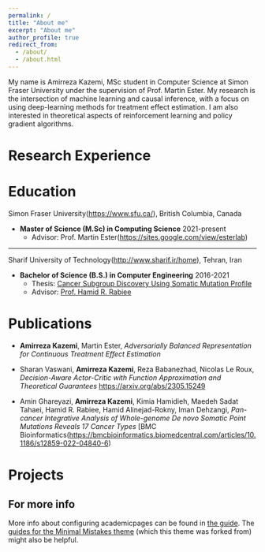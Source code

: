 ```yaml
---
permalink: /
title: "About me"
excerpt: "About me"
author_profile: true
redirect_from: 
  - /about/
  - /about.html
---
```


My name is Amirreza Kazemi, MSc student in Computer Science at Simon Fraser University under the supervision of Prof. Martin Ester. My research is the intersection of machine learning and causal inference, with a focus on using deep-learning methods for treatment effect estimation. I am also interested in theoretical aspects of reinforcement learning and policy gradient algorithms. 

Research Experience
======


Education
======
Simon Fraser University(https://www.sfu.ca/), British Columbia, Canada
- **Master of Science (M.Sc) in Computing Science** 2021-present
  - Advisor: Prof. Martin Ester(https://sites.google.com/view/esterlab)
------

Sharif University of Technology(http://www.sharif.ir/home), Tehran, Iran
- **Bachelor of Science (B.S.) in Computer Engineering** 2016-2021
  - Thesis: [Cancer Subgroup Discovery Using Somatic Mutation Profile](https://pubmed.ncbi.nlm.nih.gov/35879674/)
  - Advisor: [Prof. Hamid R. Rabiee](http://sina.sharif.edu/~rabiee/)


Publications
======
- **Amirreza Kazemi**, Martin Ester,
*Adversarially Balanced Representation for Continuous Treatment Effect Estimation*

- Sharan Vaswani, **Amirreza Kazemi**, Reza Babanezhad, Nicolas Le Roux,
*Decision-Aware Actor-Critic with Function Approximation and Theoretical Guarantees* https://arxiv.org/abs/2305.15249

- Amin Ghareyazi, **Amirreza Kazemi**, Kimia Hamidieh, Maedeh Sadat Tahaei, Hamid R. Rabiee, Hamid Alinejad-Rokny, Iman Dehzangi,
*Pan-cancer Integrative Analysis of Whole-genome De novo Somatic Point Mutations Reveals 17 Cancer Types* [BMC Bioinformatics(https://bmcbioinformatics.biomedcentral.com/articles/10.1186/s12859-022-04840-6)




Projects
=======


For more info
------
More info about configuring academicpages can be found in [the guide](https://academicpages.github.io/markdown/). The [guides for the Minimal Mistakes theme](https://mmistakes.github.io/minimal-mistakes/docs/configuration/) (which this theme was forked from) might also be helpful.
